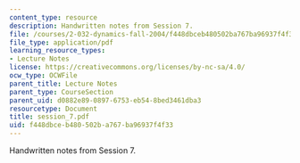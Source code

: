 ```yaml
---
content_type: resource
description: Handwritten notes from Session 7.
file: /courses/2-032-dynamics-fall-2004/f448dbceb480502ba767ba96937f4f33_session_7.pdf
file_type: application/pdf
learning_resource_types:
- Lecture Notes
license: https://creativecommons.org/licenses/by-nc-sa/4.0/
ocw_type: OCWFile
parent_title: Lecture Notes
parent_type: CourseSection
parent_uid: d0882e89-0897-6753-eb54-8bed3461dba3
resourcetype: Document
title: session_7.pdf
uid: f448dbce-b480-502b-a767-ba96937f4f33
---
```

Handwritten notes from Session 7.
